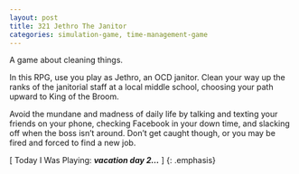 ```yaml
---
layout: post
title: 321 Jethro The Janitor
categories: simulation-game, time-management-game
---
```

A game about cleaning things.

In this RPG, use you play as Jethro, an OCD janitor. Clean your way up the ranks of the janitorial staff at a local middle school, choosing your path upward to King of the Broom.

Avoid the mundane and madness of daily life by talking and texting your friends on your phone, checking Facebook in your down time, and slacking off when the boss isn’t around.  Don’t get caught though, or you may be fired and forced to find a new job.

[ Today I Was Playing: ***vacation day 2…*** ]
{: .emphasis}